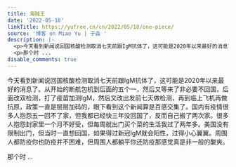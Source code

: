 ```yaml
---
title: 海贼王
date: '2022-05-18'
linkTitle: https://yufree.cn/cn/2022/05/18/one-piece/
source: '博客 on Miao Yu | 于淼 '
description: |-
  <p>今天看到新闻说回国核酸检测取消七天前跟IgM抗体了，这可能是2020年以来最好的消息了。从开始的断航包机到后面的五个一，然后又等来了非必要不回国，后面改双检测，打了疫苗加测IgM，然后又改出发前七天做检测，再到临上飞机再做抗原，政策一直是层层加码的，眼下看到这个新闻算是百感交集了。国内有疫情很多人抱怨五一回不了家，但我都已经快三年没回国了，反而自己搬了两次家。很多人抱怨封家里一个月不好受，但每周就出门买个菜的生活我过了两年多。美国没有限制出门，但当时一直想回国，如果得过新冠IgM就会阳性，过得小心翼翼。周围人都防疫你也防疫并不困难，但周围人都躺平你还防疫那感觉真是非一般的酸爽。</p>
  <p>那个时 ...
disable_comments: true
---
```

<p>今天看到新闻说回国核酸检测取消七天前跟IgM抗体了，这可能是2020年以来最好的消息了。从开始的断航包机到后面的五个一，然后又等来了非必要不回国，后面改双检测，打了疫苗加测IgM，然后又改出发前七天做检测，再到临上飞机再做抗原，政策一直是层层加码的，眼下看到这个新闻算是百感交集了。国内有疫情很多人抱怨五一回不了家，但我都已经快三年没回国了，反而自己搬了两次家。很多人抱怨封家里一个月不好受，但每周就出门买个菜的生活我过了两年多。美国没有限制出门，但当时一直想回国，如果得过新冠IgM就会阳性，过得小心翼翼。周围人都防疫你也防疫并不困难，但周围人都躺平你还防疫那感觉真是非一般的酸爽。</p>
<p>那个时 ...